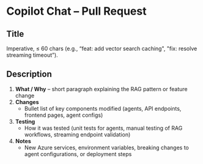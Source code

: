 # Copilot Chat – Pull Request

## Title
Imperative, ≤ 60 chars (e.g., “feat: add vector search caching", "fix: resolve streaming timeout”).

## Description
1. **What / Why** – short paragraph explaining the RAG pattern or feature change  
2. **Changes**
   - Bullet list of key components modified (agents, API endpoints, frontend pages, agent configs)
3. **Testing**
   - How it was tested (unit tests for agents, manual testing of RAG workflows, streaming endpoint validation)
4. **Notes**
   - New Azure services, environment variables, breaking changes to agent configurations, or deployment steps
